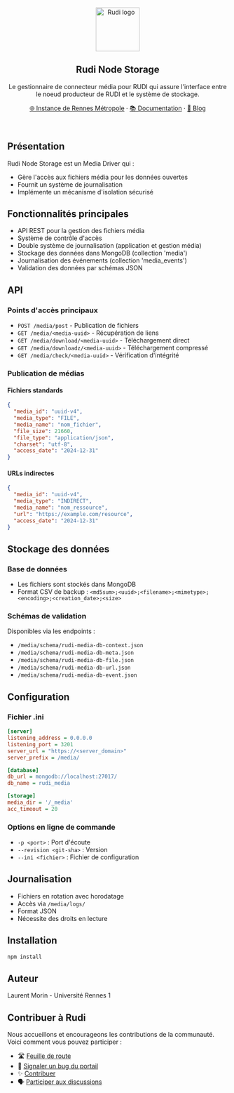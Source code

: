 <br>
<p align="center">
  <a href="https://rudi.rennesmetropole.fr/">
  <img src="https://blog.rudi.bzh/wp-content/uploads/2020/11/logo_bleu_orange.svg" width=100px alt="Rudi logo" />  </a>
</p>

<h2 align="center" >Rudi Node Storage</h3>
<p align="center">Le gestionnaire de connecteur média pour RUDI qui assure l'interface entre le noeud producteur de RUDI et le système de stockage.</p>

<p align="center"><a href="https://rudi.rennesmetropole.fr/">🌐 Instance de Rennes Métropole</a> · <a href="doc.rudi.bzh">📚 Documentation</a> ·  <a href="https://blog.rudi.bzh/">📰 Blog</a><p>
<br>

## Présentation

Rudi Node Storage est un Media Driver qui :
- Gère l'accès aux fichiers média pour les données ouvertes
- Fournit un système de journalisation
- Implémente un mécanisme d'isolation sécurisé

## Fonctionnalités principales

- API REST pour la gestion des fichiers média
- Système de contrôle d'accès
- Double système de journalisation (application et gestion média)
- Stockage des données dans MongoDB (collection 'media')
- Journalisation des événements (collection 'media_events')
- Validation des données par schémas JSON

## API

### Points d'accès principaux

- `POST /media/post` - Publication de fichiers
- `GET /media/<media-uuid>` - Récupération de liens
- `GET /media/download/<media-uuid>` - Téléchargement direct
- `GET /media/downloadz/<media-uuid>` - Téléchargement compressé
- `GET /media/check/<media-uuid>` - Vérification d'intégrité

### Publication de médias

#### Fichiers standards
```json
{
  "media_id": "uuid-v4",
  "media_type": "FILE",
  "media_name": "nom_fichier",
  "file_size": 21660,
  "file_type": "application/json",
  "charset": "utf-8",
  "access_date": "2024-12-31"
}
```

#### URLs indirectes
```json
{
  "media_id": "uuid-v4",
  "media_type": "INDIRECT",
  "media_name": "nom_ressource",
  "url": "https://example.com/resource",
  "access_date": "2024-12-31"
}
```

## Stockage des données

### Base de données
- Les fichiers sont stockés dans MongoDB
- Format CSV de backup : `<md5sum>;<uuid>;<filename>;<mimetype>;<encoding>;<creation_date>;<size>`

### Schémas de validation
Disponibles via les endpoints :
- `/media/schema/rudi-media-db-context.json`
- `/media/schema/rudi-media-db-meta.json`
- `/media/schema/rudi-media-db-file.json`
- `/media/schema/rudi-media-db-url.json`
- `/media/schema/rudi-media-db-event.json`

## Configuration

### Fichier .ini
```ini
[server]
listening_address = 0.0.0.0
listening_port = 3201
server_url = "https://<server_domain>"
server_prefix = /media/

[database]
db_url = mongodb://localhost:27017/
db_name = rudi_media

[storage]
media_dir = '/_media'
acc_timeout = 20
```

### Options en ligne de commande
- `-p <port>` : Port d'écoute
- `--revision <git-sha>` : Version
- `--ini <fichier>` : Fichier de configuration

## Journalisation

- Fichiers en rotation avec horodatage
- Accès via `/media/logs/`
- Format JSON
- Nécessite des droits en lecture

## Installation

```bash
npm install
```

## Auteur

Laurent Morin - Université Rennes 1

## Contribuer à Rudi

Nous accueillons et encourageons les contributions de la communauté. Voici comment vous pouvez participer :
- 🛣️ [Feuille de route](https://github.com/orgs/rudi-platform/projects/2)
- 🐞 [Signaler un bug du portail](https://github.com/rudi-platform/rudi-node-storage/issues)
- ✨ [Contribuer](https://github.com/rudi-platform/.github/blob/main/CONTRIBUTING.md)
- 🗣️ [Participer aux discussions](https://github.com/orgs/rudi-platform/discussions)
